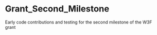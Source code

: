 # Grant_Second_Milestone
Early code contributions and testing for the second milestone of the W3F grant
